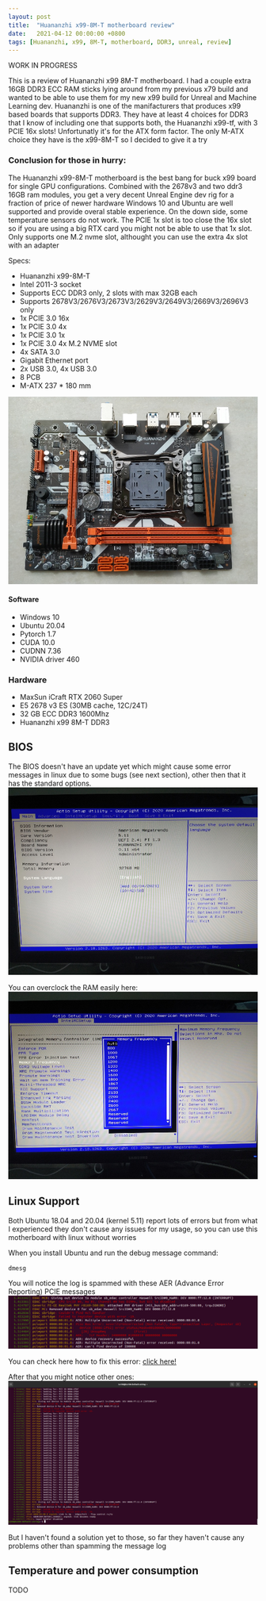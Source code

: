 ```yaml
---
layout: post
title:  "Huananzhi x99-8M-T motherboard review"
date:   2021-04-12 00:00:00 +0800
tags: [Huananzhi, x99, 8M-T, motherboard, DDR3, unreal, review]
---
```


WORK IN PROGRESS

This is a review of Huananzhi x99 8M-T motherboard.
I had a couple extra 16GB DDR3 ECC RAM sticks lying around from my previous x79 build and wanted to be able to use them for my new x99 build for Unreal and Machine Learning dev.
Huananzhi is one of the manifacturers that produces x99 based boards that supports DDR3.
They have at least 4 choices for DDR3 that I know of including one that supports both, the Huananzhi x99-tf, with 3 PCIE 16x slots! Unfortunatly it's for the ATX form factor.
The only M-ATX choice they have is the x99-8M-T so I decided to give it a try

### Conclusion for those in hurry:
The Huananzhi x99-8M-T motherboard is the best bang for buck x99 board for single GPU configurations.
Combined with the 2678v3 and two ddr3 16GB ram modules, you get a very decent Unreal Engine dev rig for a fraction of price of newer hardware
Windows 10 and Ubuntu are well supported and provide overal stable experience.
On the down side, some temperature sensors do not work.
The PCIE 1x slot is too close the 16x slot so if you are using a big RTX card you might not be able to use that 1x slot.
Only supports one M.2 nvme slot, althought you can use the extra 4x slot with an adapter


Specs:
*   Huananzhi x99-8M-T
*   Intel 2011-3 socket
*   Supports ECC DDR3 only, 2 slots with max 32GB each
*   Supports 2678V3/2676V3/2673V3/2629V3/2649V3/2669V3/2696V3 only
*   1x PCIE 3.0 16x
*   1x PCIE 3.0 4x
*   1x PCIE 3.0 1x
*   1x PCIE 3.0 4x M.2 NVME slot
*   4x SATA 3.0
*   Gigabit Ethernet port
*   2x USB 3.0, 4x USB 3.0
*   8 PCB
*   M-ATX 237 * 180 mm 


![x99-8m-t](/assets/hardware/huananzhi-x99-8m-t.jpg)


#### Software
*   Windows 10
*	Ubuntu 20.04
*   Pytorch 1.7
*	CUDA 10.0
*	CUDNN 7.36
*	NVIDIA driver 460

### Hardware
*	MaxSun iCraft RTX 2060 Super
*	E5 2678 v3 ES (30MB cache, 12C/24T)
*	32 GB ECC DDR3 1600Mhz
*	Huananzhi x99 8M-T DDR3


## BIOS
The BIOS doesn't have an update yet which might cause some error messages in linux due to some bugs (see next section),
other then that it has the standard options.
![dmesg](/assets/hardware/x99mt_bios_main.jpg)

You can overclock the RAM easily here:
![grub](/assets/hardware/x99mt_bios_ram.jpg)


## Linux Support
Both Ubuntu 18.04 and 20.04 (kernel 5.11) report lots of errors but from what I experienced they don't cause any issues for my usage,
so you can use this motherboard with linux without worries

When you install Ubuntu and run the debug message command:
```
dmesg
```
You will notice the log is spammed with these AER (Advance Error Reporting) PCIE messages
![aer](/assets/hardware/aer_x998mt.png)

You can check here how to fix this error:
[click here!](/dmesg-aer-error)



After that you might notice other ones:
![dmesg](/assets/hardware/dmesg_x99mt.png)

But I haven't found a solution yet to those, so far they haven't cause any problems other than spamming the message log


## Temperature and power consumption
TODO